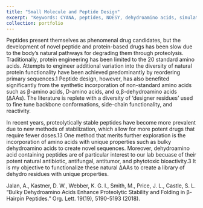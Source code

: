 ```yaml
---
title: "Small Molecule and Peptide Design"
excerpt: "Keywords: CYANA, peptides, NOESY, dehydroamino acids, simulated annealing<img src='/images/betahairpin_2500.png' width='500' height='300'><br/>"
collection: portfolio
---
```


Peptides present themselves as phenomenal drug candidates, but the development of novel peptide and protein-based drugs has been slow due to the body’s natural pathways for degrading them through proteolysis. Traditionally, protein engineering has been limited to the 20 standard amino acids. Attempts to engineer additional variation into the diversity of natural protein functionality have been achieved predominantly by reordering primary sequences.1 Peptide design, however, has also benefited significantly from the synthetic incorporation of non-standard amino acids such as β-amino acids, D-amino acids, and α,β-dehydroamino acids (ΔAAs). The literature is replete with a diversity of ‘designer residues’ used to fine tune backbone conformations, side-chain functionality, and reactivity. 

In recent years, proteolytically stable peptides have become more prevalent due to new methods of stabilization, which allow for more potent drugs that require fewer doses.13 One method that merits further exploration is the incorporation of amino acids with unique properties such as bulky dehydroamino acids to create novel sequences. Moreover, dehydroamino acid containing peptides are of particular interest to our lab becuase of their potent natural antibiotic, antifungal, antitumor, and phytotoxic bioactivity.3 It is my objective to functionalize these natural ΔAAs to create a library of dehydro residues with unique properties.

Jalan, A., Kastner, D. W., Webber, K. G. I., Smith, M., Price, J. L., Castle, S. L. “Bulky Dehydroamino Acids Enhance Proteolytic Stability and Folding in β-Hairpin Peptides.” Org. Lett. 19(19), 5190-5193 (2018).
